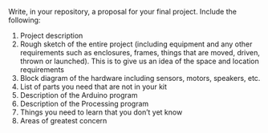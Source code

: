 Write, in your repository, a proposal for your final project. Include the following:

1. Project description
2. Rough sketch of the entire project (including equipment and any other requirements such as enclosures, frames, things that are moved, driven, thrown or launched). This is to give us an idea of the space and location requirements
3. Block diagram of the hardware including sensors, motors, speakers, etc.
4. List of parts you need that are not in your kit
5. Description of the Arduino program 
6. Description of the Processing program 
7. Things you need to learn that you don’t yet know
8. Areas of greatest concern
